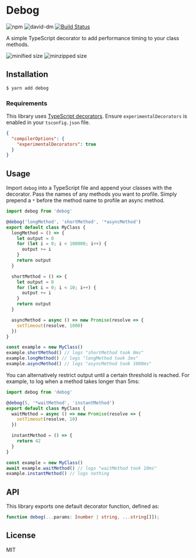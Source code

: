 # Debog 

![npm](https://img.shields.io/npm/v/debog.svg)
![david-dm](https://david-dm.org/UnicornHeartClub/debog.svg)
[![Build Status](https://travis-ci.com/UnicornHeartClub/debog.svg?branch=master)](https://travis-ci.com/UnicornHeartClub/debog)

A simple TypeScript decorator to add performance timing to your class methods.

![minified size](https://badgen.net/bundlephobia/min/debog)
![minzipped size](https://badgen.net/bundlephobia/minzip/debog)

## Installation

```bash
$ yarn add debog
```

### Requirements

This library uses [TypeScript decorators](https://www.typescriptlang.org/docs/handbook/decorators.html). Ensure `experimentalDecorators` is enabled in your `tsconfig.json` file.

```json
{
  "compilerOptions": {
    "experimentalDecorators": true
  }
}
```

## Usage

Import `debog` into a TypeScript file and append your classes with the decorator. Pass the names of any methods you want to profile.
Simply prepend a `*` before the method name to profile an async method.

```typescript
import debog from 'debog'

@debog('longMethod', 'shortMethod', '*asyncMethod')
export default class MyClass {
  longMethod = () => {
    let output = 0
    for (let i = 0; i < 100000; i++) {
      output += i
    }
    return output
  }

  shortMethod = () => {
    let output = 0
    for (let i = 0; i < 10; i++) {
      output += i
    }
    return output
  }

  asyncMethod = async () => new Promise(resolve => {
    setTimeout(resolve, 1000)
  })
}

const example = new MyClass()
example.shortMethod() // logs "shortMethod took 0ms"
example.longMethod() // logs "longMethod took 3ms"
example.asyncMethod() // logs "asyncMethod took 1000ms"
```

You can alternatively restrict output until a certain threshold is reached. For example, to log when a method takes longer than 5ms:

```typescript
import debog from 'debog'

@debog(5, '*waitMethod', 'instantMethod')
export default class MyClass {
  waitMethod = async () => new Promise(resolve => {
    setTimeout(resolve, 10)
  })

  instantMethod = () => {
    return 42
  }
}

const example = new MyClass()
await example.waitMethod() // logs "waitMethod took 10ms"
example.instantMethod() // logs nothing
```

## API

This library exports one default decorator function, defined as:

```typescript
function debog(...params: [number | string, ...string[]]);
```

## License

MIT
